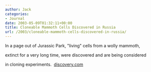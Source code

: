 ```yaml
---
author: Jack
categories:
- Journal
date: 2003-05-09T01:32:11+00:00
title: Cloneable Mammoth Cells Discovered in Russia
url: /2003/cloneable-mammoth-cells-discovered-in-russia/
---
```


In a page out of Jurassic Park, "living" cells from a wolly mammoth,
  

  
extinct for a very long time, were discovered and are being considered
  

  
in cloning experiments.&nbsp; [discovery.com][1]

 [1]: //animal.discovery.com/news/afp/20030205/mammothclone.html"